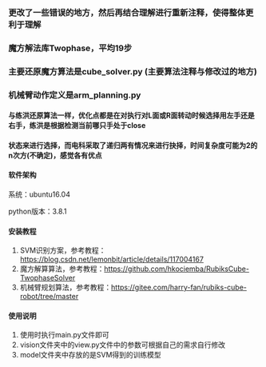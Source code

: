 ### 更改了一些错误的地方，然后再结合理解进行重新注释，使得整体更利于理解
### 魔方解法库Twophase，平均19步
### 主要还原魔方算法是cube_solver.py   (主要算法注释与修改过的地方)
### 机械臂动作定义是arm_planning.py    

#### 与练洪还原算法一样，优化点都是在对执行对L面或R面转动时候选择用左手还是右手，练洪是根据检测当前哪只手处于close
#### 状态来进行选择，而电科采取了递归两有情况来进行抉择，时间复杂度可能为2的n次方(不确定)，感觉各有优点


#### 软件架构
系统：ubuntu16.04

python版本：3.8.1


#### 安装教程

1.  SVM识别方案，参考教程：https://blog.csdn.net/lemonbit/article/details/117004167
2.  魔方解算算法，参考教程：https://github.com/hkociemba/RubiksCube-TwophaseSolver
3.  机械臂规划算法，参考教程：https://gitee.com/harry-fan/rubiks-cube-robot/tree/master

#### 使用说明

1.  使用时执行main.py文件即可
2.  vision文件夹中的view.py文件中的参数可根据自己的需求自行修改
3.  model文件夹中存放的是SVM得到的训练模型


